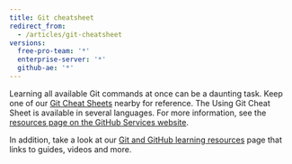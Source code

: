 ```yaml
---
title: Git cheatsheet
redirect_from:
  - /articles/git-cheatsheet
versions:
  free-pro-team: '*'
  enterprise-server: '*'
  github-ae: '*'
---
```


Learning all available Git commands at once can be a daunting task. Keep one of our [Git Cheat Sheets](https://services.github.com/on-demand/resources/cheatsheets/) nearby for reference. The Using Git Cheat Sheet is available in several languages. For more information, see the [resources page on the GitHub Services website](https://services.github.com/on-demand/resources/).

In addition, take a look at our [Git and GitHub learning resources](/articles/git-and-github-learning-resources/) page that links to guides, videos and more.
